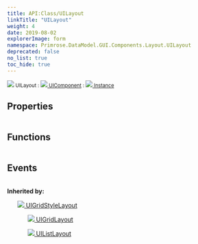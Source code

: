 ```yaml
---
title: API:Class/UILayout
linkTitle: "UILayout"
weight: 4
date: 2019-08-02
explorerImage: form
namespace: Primrose.DataModel.GUI.Components.Layout.UILayout
deprecated: false
no_list: true
toc_hide: true
---
```

<small class="inheritance">
<span class="" href="/docs/api-reference/Class/UILayout"><img src="/icons/silk/form.png"/>&nbsp;UILayout</span>&nbsp;:&nbsp;<a class="" href="/docs/api-reference/Class/UIComponent"><img src="/icons/silk/form.png"/>&nbsp;UIComponent</a>&nbsp;:&nbsp;<a class="" href="/docs/api-reference/Class/Instance"><img src="/icons/silk/default.png"/>&nbsp;Instance</a></small>
 
## Properties
 
<table class="studiohide">
<tbody>
</tbody>
</table>
 
## Functions
 
<table class="studiohide">
<tbody>
</tbody>
</table>
 
## Events
 
<table class="studiohide">
<tbody>
</tbody>
</table>
<b>
Inherited by:</b>
<div class="inheritors">
<ul class="root">
<a class="" href="/docs/api-reference/Class/UIGridStyleLayout"><img src="/icons/silk/form.png"/>&nbsp;UIGridStyleLayout</a>
<ul class="nested">
<a class="" href="/docs/api-reference/Class/UIGridLayout"><img src="/icons/silk/form.png"/>&nbsp;UIGridLayout</a>
<ul class="nested">
</ul>
<a class="" href="/docs/api-reference/Class/UIListLayout"><img src="/icons/silk/form.png"/>&nbsp;UIListLayout</a>
<ul class="nested">
</ul>
</ul>
</ul>
</div>
